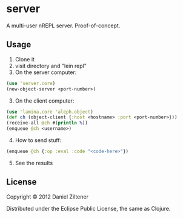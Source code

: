 # server

A multi-user nREPL server. Proof-of-concept.

## Usage

1. Clone it
2. visit directory and "lein repl"
3. On the server computer: 
```clojure
(use 'server.core)
(new-object-server <port-number>)
```

3. On the client computer:
```clojure
(use 'lamina.core 'aleph.object)
(def ch (object-client {:host <hostname> :port <port-number>}))
(receive-all @ch #(println %))
(enqueue @ch <username>)
```

4. How to send stuff:
```clojure
(enqueue @ch {:op :eval :code "<code-here>"})
```

5. See the results

## License

Copyright © 2012 Daniel Ziltener

Distributed under the Eclipse Public License, the same as Clojure.
